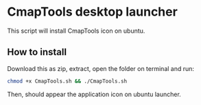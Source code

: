 # CmapTools desktop launcher

This script will install CmapTools icon on ubuntu.

## How to install

Download this as zip, extract, open the folder on terminal and run:

``` bash
chmod +x CmapTools.sh && ./CmapTools.sh
```

Then, should appear the application icon on ubuntu launcher.
